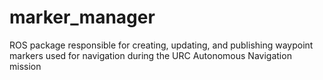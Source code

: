# marker_manager
ROS package responsible for creating, updating, and publishing waypoint markers
used for navigation during the URC Autonomous Navigation mission
